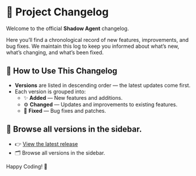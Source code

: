 # 📘 Project Changelog

Welcome to the official **Shadow Agent** changelog.

Here you’ll find a chronological record of new features, improvements, and bug fixes. We maintain this log to keep you informed about what’s new, what’s changing, and what’s been fixed.

## 📅 How to Use This Changelog
- **Versions** are listed in descending order — the latest updates come first.
- Each version is grouped into:
  - ✨ **Added** — New features and additions.
  - ⚙️ **Changed** — Updates and improvements to existing features.
  - 🐛 **Fixed** — Bug fixes and patches.

## 🏁 Browse all versions in the sidebar.
- 👉 [View the latest release](./1.1.0.md)
- 🗂️ Browse all versions in the sidebar.

Happy Coding! 🚀
